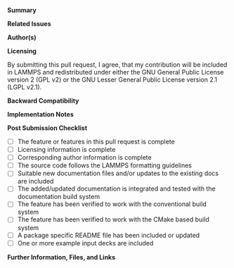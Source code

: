 **Summary**

<!--Briefly describe the new feature(s), enhancement(s), or bugfix(es) included in this pull request.-->

**Related Issues**

<!--If this addresses an open GitHub issue for this project, please mention the issue number here, and describe the relation. Use the phrases `fixes #221` or `closes #135`, when you want an issue to be automatically closed when the pull request is merged-->

**Author(s)**

<!--Please state name and affiliation of the author or authors that should be credited with the changes in this pull request. If this pull request adds new files to the distribution, please also provide a suitable "long-lived" e-mail address (ideally something that can outlive your institution's e-mail, in case you change jobs) for the *corresponding* author, i.e. the person the LAMMPS developers can contact directly with questions and requests related to maintenance and support of this contributed code.-->

**Licensing**

By submitting this pull request, I agree, that my contribution will be included in LAMMPS and redistributed under either the GNU General Public License version 2 (GPL v2) or the GNU Lesser General Public License version 2.1 (LGPL v2.1).

**Backward Compatibility**

<!--Please state whether any changes in the pull request will break backward compatibility for inputs, and - if yes - explain what has been changed and why-->

**Implementation Notes**

<!--Provide any relevant details about how the changes are implemented, how correctness was verified, how other features - if any - in LAMMPS are affected-->

**Post Submission Checklist**

<!--Please check the fields below as they are completed **after** the pull request has been submitted. Delete lines that don't apply-->

- [ ] The feature or features in this pull request is complete
- [ ] Licensing information is complete
- [ ] Corresponding author information is complete
- [ ] The source code follows the LAMMPS formatting guidelines
- [ ] Suitable new documentation files and/or updates to the existing docs are included
- [ ] The added/updated documentation is integrated and tested with the documentation build system
- [ ] The feature has been verified to work with the conventional build system
- [ ] The feature has been verified to work with the CMake based build system
- [ ] A package specific README file has been included or updated
- [ ] One or more example input decks are included

**Further Information, Files, and Links**

<!--Put any additional information here, attach relevant text or image files, and URLs to external sites (e.g. DOIs or webpages)-->


